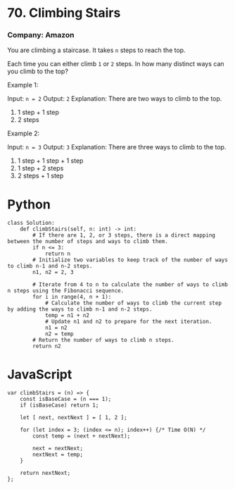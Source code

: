 # 70. Climbing Stairs
### Company: Amazon

You are climbing a staircase. It takes `n` steps to reach the top.

Each time you can either climb `1` or `2` steps. In how many distinct ways can you climb to the top?

 

Example 1:

Input: `n = 2`
Output: `2`
Explanation: There are two ways to climb to the top.
1. 1 step + 1 step
2. 2 steps

Example 2:

Input: `n = 3`
Output: `3`
Explanation: There are three ways to climb to the top.
1. 1 step + 1 step + 1 step
2. 1 step + 2 steps
3. 2 steps + 1 step

# Python
```
class Solution:
    def climbStairs(self, n: int) -> int:
        # If there are 1, 2, or 3 steps, there is a direct mapping between the number of steps and ways to climb them.
        if n <= 3:
            return n
        # Initialize two variables to keep track of the number of ways to climb n-1 and n-2 steps.
        n1, n2 = 2, 3

        # Iterate from 4 to n to calculate the number of ways to climb n steps using the Fibonacci sequence.
        for i in range(4, n + 1):
            # Calculate the number of ways to climb the current step by adding the ways to climb n-1 and n-2 steps.
            temp = n1 + n2
            # Update n1 and n2 to prepare for the next iteration.
            n1 = n2
            n2 = temp
        # Return the number of ways to climb n steps.
        return n2
```

# JavaScript
```
var climbStairs = (n) => {
    const isBaseCase = (n === 1);
    if (isBaseCase) return 1;

    let [ next, nextNext ] = [ 1, 2 ];

    for (let index = 3; (index <= n); index++) {/* Time O(N) */
        const temp = (next + nextNext);
        
        next = nextNext;
        nextNext = temp;
    }

    return nextNext;
};
```